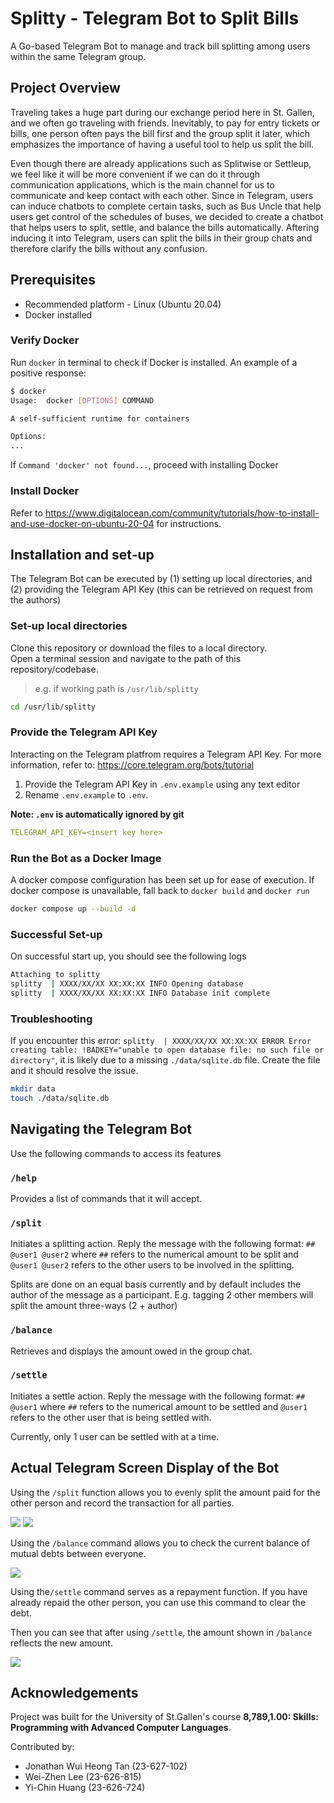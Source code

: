 # Splitty - Telegram Bot to Split Bills

A Go-based Telegram Bot to manage and track bill splitting among users within the same Telegram group.

## Project Overview

Traveling takes a huge part during our exchange period here in St. Gallen, and we often go traveling with friends. Inevitably, to pay for entry tickets or bills, one person often pays the bill first and the group split it later, which emphasizes the importance of having a useful tool to help us split the bill.

Even though there are already applications such as Splitwise or Settleup, we feel like it will be more convenient if we can do it through communication applications, which is the main channel for us to communicate and keep contact with each other. Since in​​ Telegram, users can induce chatbots to complete certain tasks, such as Bus Uncle that help users get control of the schedules of buses, we decided to create a chatbot that helps users to split, settle, and balance the bills automatically. Aftering inducing it into Telegram, users can split the bills in their group chats and therefore clarify the bills without any confusion. 

## Prerequisites

- Recommended platform - Linux (Ubuntu 20.04)
- Docker installed

### Verify Docker
Run `docker` in terminal to check if Docker is installed. An example of a positive response:
```bash
$ docker
Usage:  docker [OPTIONS] COMMAND

A self-sufficient runtime for containers

Options:
...
```
If `Command 'docker' not found...`, proceed with installing Docker
### Install Docker
Refer to https://www.digitalocean.com/community/tutorials/how-to-install-and-use-docker-on-ubuntu-20-04 for instructions.

## Installation and set-up

The Telegram Bot can be executed by (1) setting up local directories, and (2) providing the Telegram API Key (this can be retrieved on request from the authors)

### Set-up local directories

Clone this repository or download the files to a local directory.\
Open a terminal session and navigate to the path of this repository/codebase.
> e.g. if working path is `/usr/lib/splitty`
```bash
cd /usr/lib/splitty
```

### Provide the Telegram API Key

Interacting on the Telegram platfrom requires a Telegram API Key. For more information, refer to: https://core.telegram.org/bots/tutorial

1. Provide the Telegram API Key in `.env.example` using any text editor
2. Rename `.env.example` to `.env`.

__Note: `.env` is automatically ignored by git__
```yaml
TELEGRAM_API_KEY=<insert key here>
```

### Run the Bot as a Docker Image
A docker compose configuration has been set up for ease of execution. If docker compose is unavailable, fall back to `docker build` and `docker run`

```bash
docker compose up --build -d
```

### Successful Set-up
On successful start up, you should see the following logs

```bash
Attaching to splitty
splitty  | XXXX/XX/XX XX:XX:XX INFO Opening database
splitty  | XXXX/XX/XX XX:XX:XX INFO Database init complete
```

### Troubleshooting

If you encounter this error: `splitty  | XXXX/XX/XX XX:XX:XX ERROR Error creating table: !BADKEY="unable to open database file: no such file or directory"`, it is likely due to a missing `./data/sqlite.db` file. Create the file and it should resolve the issue.

```bash
mkdir data
touch ./data/sqlite.db
```

## Navigating the Telegram Bot

Use the following commands to access its features

### `/help`
Provides a list of commands that it will accept.

### `/split`
Initiates a splitting action. Reply the message with the following format: `## @user1 @user2` where `##` refers to the numerical amount to be split and `@user1 @user2` refers to the other users to be involved in the splitting.

Splits are done on an equal basis currently and by default includes the author of the message as a participant. E.g. tagging 2 other members will split the amount three-ways (2 + author)

### `/balance`
Retrieves and displays the amount owed in the group chat.

### `/settle`
Initiates a settle action. Reply the message with the following format: `## @user1` where `##` refers to the numerical amount to be settled and `@user1` refers to the other user that is being settled with.

Currently, only 1 user can be settled with at a time.

## Actual Telegram Screen Display of the Bot

Using the `/split` function allows you to evenly split the amount paid for the other person and record the transaction for all parties.

<img src="/assets/split.png">
<img src="/assets/split_2.png">

Using the `/balance` command allows you to check the current balance of mutual debts between everyone.

<img src="/assets/balance.png">

Using the`/settle` command serves as a repayment function. If you have already repaid the other person, you can use this command to clear the debt.

Then you can see that after using `/settle`, the amount shown in `/balance` reflects the new amount.

<img src="/assets/settle.png">

## Acknowledgements

Project was built for the University of St.Gallen's course **8,789,1.00: Skills: Programming with Advanced Computer Languages**.

Contributed by:
- Jonathan Wui Heong Tan (23-627-102)
- Wei-Zhen Lee (23-626-815)
- Yi-Chin Huang (23-626-724)
